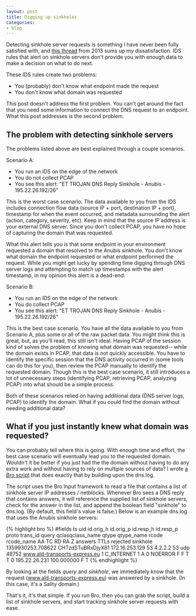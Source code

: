 ```yaml
---
layout: post
title: Digging up sinkholes
categories:
- blog
---
```


Detecting sinkhole server requests is something I have never been fully satisfied with, and [this thread](http://t46791.security-ids-snort-emerging-sigs.securityupdate.info/et-trojan-dns-reply-sinkhole-t46791.html) from 2013 sums up my dissatisfaction. IDS rules that alert on sinkhole servers don't provide you with enough data to make a decision on what to do next.

These IDS rules create two problems:

- You (probably) don't know what endpoint made the request
- You don't know what domain was requested

This post doesn't address the first problem. You can't get around the fact that you need some information to connect the DNS request to an endpoint. What this post addresses is the second problem.

## The problem with detecting sinkhole servers

The problems listed above are best explained through a couple scenarios.

Scenario A:

- You run an IDS on the edge of the network
- You do not collect PCAP
- You see this alert: "ET TROJAN DNS Reply Sinkhole - Anubis - 195.22.26.192/26"

This is the worst case scenario. The data available to you from the IDS includes connection flow data (source IP + port, destination IP + port), timestamp for when the event occurred, and metadata surrounding the alert (action, category, severity, etc). Keep in mind that the source IP address is your external DNS server. Since you don't collect PCAP, you have no hope of capturing the domain that was requested.

What this alert tells you is that some endpoint in your environment requested a domain that resolved to the Anubis sinkhole. You don't know what domain the endpoint requested or what endpoint performed the request. While you might get lucky by spending time digging through DNS server logs and attempting to match up timestamps with the alert timestamp, in my opinion this alert is a dead-end.

Scenario B:

- You run an IDS on the edge of the network
- You do collect PCAP
- You see this alert: "ET TROJAN DNS Reply Sinkhole - Anubis - 195.22.26.192/26"

This is the best case scenario. You have all the data available to you from Scenario A, plus some or all of the raw packet data. You might think this is great, but, as you'll read, this still isn't ideal. Having PCAP of the session kind of solves the problem of knowing what domain was requested-- while the domain exists in PCAP, that data is not quickly accessible. You have to identify the specific session that the DNS activity occurred in (some tools can do this for you), then review the PCAP manually to identify the requested domain. Though this is the best case scenario, it still introduces a lot of unnecessary steps (identifying PCAP, retrieving PCAP, analyzing PCAP) into what should be a simple process.

Both of these scenarios relied on having additional data (DNS server logs, PCAP) to identify the domain. What if you could find the domain without needing additional data?

## What if you just instantly knew what domain was requested?

You can probably tell where this is going. With enough time and effort, the best case scenario will eventually lead you to the requested domain. Wouldn't it be better if you just had the the domain without having to do any extra work and without having to rely on multiple sources of data? I wrote [a Bro script](https://github.com/CrowdStrike/cs-bro/tree/master/bro-scripts/sinkholes) that does exactly that by building upon the dns.log.

The script uses the Bro Input framework to read a file that contains a list of sinkhole server IP addresses / netblocks. Whenever Bro sees a DNS reply that contains answers, it will reference the supplied list of sinkhole servers, check for the answer in the list, and append the boolean field "sinkhole" to dns.log. (By default, this field's value is false.) Below is an example dns.log that uses the Anubis sinkhole servers:

{% highlight bro %}
#fields	ts	uid	id.orig_h	id.orig_p	id.resp_h	id.resp_p	proto	trans_id	query	qclasqclass_name	qtype	qtype_name	rcode	rcode_name	AA	TC	RD	RA	Z	answers	TTLs	rejected	sinkhole
1359930253.708622	CHTzdSTuBRxDjyX81	172.16.253.129	53	4.2.2.2	53	udp	48752	www.ald-transports-express.eu	1	C_INTERNET	1	A	0	NOERROR	F	F	T	T	0	195.22.26.231	100.000000	F	T
{% endhighlight %}

By looking at the fields *query* and *sinkhole*, we immediately know that the request (www.ald-transports-express.eu) was answered by a sinkhole. (In this case, it's a Sality domain.)

That's it, it's that simple. If you run Bro, then you can grab the script, build a list of sinkhole servers, and start tracking sinkhole server requests with ease.
